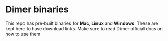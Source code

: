 # Dimer binaries

This repo has pre-built binaries for **Mac**, **Linux** and **Windows**. These are kept here to have download links. Make sure to read Dimer official docs on how to use them
